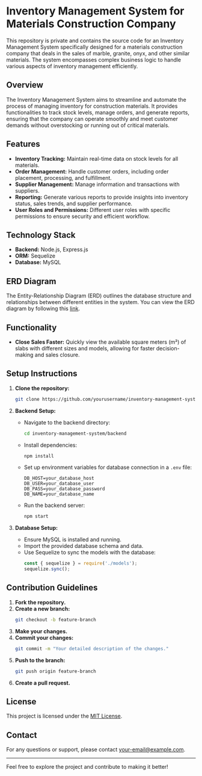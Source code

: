 # Inventory Management System for Materials Construction Company

This repository is private and contains the source code for an Inventory Management System specifically designed for a materials construction company that deals in the sales of marble, granite, onyx, and other similar materials. The system encompasses complex business logic to handle various aspects of inventory management efficiently.

## Overview

The Inventory Management System aims to streamline and automate the process of managing inventory for construction materials. It provides functionalities to track stock levels, manage orders, and generate reports, ensuring that the company can operate smoothly and meet customer demands without overstocking or running out of critical materials.

## Features

- **Inventory Tracking:** Maintain real-time data on stock levels for all materials.
- **Order Management:** Handle customer orders, including order placement, processing, and fulfillment.
- **Supplier Management:** Manage information and transactions with suppliers.
- **Reporting:** Generate various reports to provide insights into inventory status, sales trends, and supplier performance.
- **User Roles and Permissions:** Different user roles with specific permissions to ensure security and efficient workflow.

## Technology Stack

- **Backend:** Node.js, Express.js
- **ORM:** Sequelize
- **Database:** MySQL

## ERD Diagram

The Entity-Relationship Diagram (ERD) outlines the database structure and relationships between different entities in the system. You can view the ERD diagram by following this [link](https://lucid.app/lucidchart/5692e1fb-4cb7-46d8-9c71-63c2b4a96b91/edit?view_items=hn~.e6gsYNyZ&invitationId=inv_e32b3123-77f1-446a-a6e0-45475d2509dd).

## Functionality

- **Close Sales Faster:** Quickly view the available square meters (m²) of slabs with different sizes and models, allowing for faster decision-making and sales closure.

## Setup Instructions

1. **Clone the repository:**
    ```sh
    git clone https://github.com/yourusername/inventory-management-system.git
    ```

2. **Backend Setup:**
    - Navigate to the backend directory:
        ```sh
        cd inventory-management-system/backend
        ```
    - Install dependencies:
        ```sh
        npm install
        ```
    - Set up environment variables for database connection in a `.env` file:
        ```env
        DB_HOST=your_database_host
        DB_USER=your_database_user
        DB_PASS=your_database_password
        DB_NAME=your_database_name
        ```
    - Run the backend server:
        ```sh
        npm start
        ```

3. **Database Setup:**
    - Ensure MySQL is installed and running.
    - Import the provided database schema and data.
    - Use Sequelize to sync the models with the database:
        ```js
        const { sequelize } = require('./models');
        sequelize.sync();
        ```

## Contribution Guidelines

1. **Fork the repository.**
2. **Create a new branch:**
    ```sh
    git checkout -b feature-branch
    ```
3. **Make your changes.**
4. **Commit your changes:**
    ```sh
    git commit -m "Your detailed description of the changes."
    ```
5. **Push to the branch:**
    ```sh
    git push origin feature-branch
    ```
6. **Create a pull request.**

## License

This project is licensed under the [MIT License](LICENSE).

## Contact

For any questions or support, please contact [your-email@example.com](mailto:your-email@example.com).

---

Feel free to explore the project and contribute to making it better!
